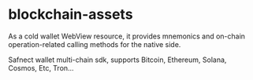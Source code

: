 # blockchain-assets

As a cold wallet WebView resource, it provides mnemonics and on-chain operation-related calling methods for the native side.

Safnect wallet multi-chain sdk, supports Bitcoin, Ethereum, Solana, Cosmos, Etc, Tron...


